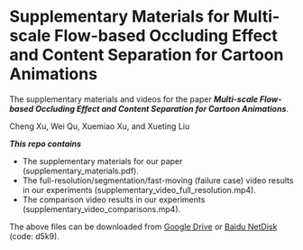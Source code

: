# Supplementary Materials for Multi-scale Flow-based Occluding Effect and Content Separation for Cartoon Animations
The supplementary materials and videos for the paper ***Multi-scale Flow-based Occluding Effect and
Content Separation for Cartoon Animations***.

Cheng Xu, Wei Qu, Xuemiao Xu, and Xueting Liu

***This repo contains***
* The supplementary materials for our paper (supplementary_materials.pdf).
* The full-resolution/segmentation/fast-moving (failure case) video results in our experiments (supplementary_video_full_resolution.mp4).
* The comparison video results in our experiments (supplementary_video_comparisons.mp4).

The above files can be downloaded from [Google Drive](https://drive.google.com/drive/folders/1dIjD1I8DsbrufvmbUv6np7MKfBjLsT97?usp=sharing) or [Baidu NetDisk](https://pan.baidu.com/s/1q1Ln36lEl3Uin6y60pAa6Q) (code: d5k9).
